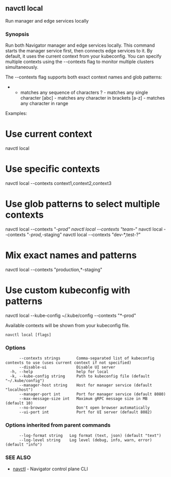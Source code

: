 ## navctl local

Run manager and edge services locally

### Synopsis

Run both Navigator manager and edge services locally.
This command starts the manager service first, then connects edge services to it.
By default, it uses the current context from your kubeconfig. You can specify
multiple contexts using the --contexts flag to monitor multiple clusters simultaneously.

The --contexts flag supports both exact context names and glob patterns:
  * - matches any sequence of characters
  ? - matches any single character
  [abc] - matches any character in brackets
  [a-z] - matches any character in range

Examples:
  # Use current context
  navctl local

  # Use specific contexts
  navctl local --contexts context1,context2,context3

  # Use glob patterns to select multiple contexts
  navctl local --contexts "*-prod"
  navctl local --contexts "team-*"
  navctl local --contexts "*-prod,*-staging"
  navctl local --contexts "dev-*,test-?"

  # Mix exact names and patterns
  navctl local --contexts "production,*-staging"

  # Use custom kubeconfig with patterns
  navctl local --kube-config ~/.kube/config --contexts "*-prod"

Available contexts will be shown from your kubeconfig file.
```
navctl local [flags]
```

### Options

```
      --contexts strings       Comma-separated list of kubeconfig contexts to use (uses current context if not specified)
      --disable-ui             Disable UI server
  -h, --help                   help for local
  -k, --kube-config string     Path to kubeconfig file (default "~/.kube/config")
      --manager-host string    Host for manager service (default "localhost")
      --manager-port int       Port for manager service (default 8080)
      --max-message-size int   Maximum gRPC message size in MB (default 10)
      --no-browser             Don't open browser automatically
      --ui-port int            Port for UI server (default 8082)
```

### Options inherited from parent commands

```
      --log-format string   Log format (text, json) (default "text")
      --log-level string    Log level (debug, info, warn, error) (default "info")
```

### SEE ALSO

* [navctl](navctl.md)	 - Navigator control plane CLI

